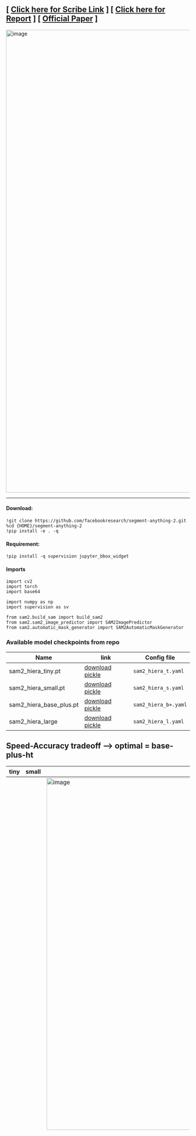 ##  [ [Click here for Scribe Link](https://scribehow.com/shared/SAM2__Phase_1__6U3CDuthRhqFBRnAeain_Q) ]  [ [Click here for Report](https://docs.google.com/document/d/1MqVZUDS_6SSwCbpJZKSYe351H0_Ic0Le0T6BTPweyVQ/pub) ]    [ [Official Paper](https://arxiv.org/pdf/2304.02643) ]



<img width="1266" alt="image" src="https://github.com/user-attachments/assets/cc1c7165-9fc1-4f89-bd3f-80ba75fd7a22">


---

<!--### File Structure
<img width="299" alt="image" src="https://github.com/user-attachments/assets/cc0084da-71c6-4cdb-91ee-babd9ad08f03">-->


#### Download:  
```
!git clone https://github.com/facebookresearch/segment-anything-2.git
%cd {HOME}/segment-anything-2
!pip install -e . -q
```

#### Requirement:

```
!pip install -q supervision jupyter_bbox_widget
```

#### Imports
```
import cv2
import torch
import base64

import numpy as np
import supervision as sv

from sam2.build_sam import build_sam2
from sam2.sam2_image_predictor import SAM2ImagePredictor
from sam2.automatic_mask_generator import SAM2AutomaticMaskGenerator
```

### Available model checkpoints from repo

Name | link | Config file
| ---- | ---- | ---- |
sam2_hiera_tiny.pt | [download pickle](https://huggingface.co/facebook/sam2-hiera-tiny/tree/main) | `sam2_hiera_t.yaml`
sam2_hiera_small.pt | [download pickle](https://huggingface.co/facebook/sam2-hiera-small) | `sam2_hiera_s.yaml`
sam2_hiera_base_plus.pt | [download pickle](https://huggingface.co/facebook/sam2-hiera-base-plus) | `sam2_hiera_b+.yaml`
sam2_hiera_large | [download pickle](https://huggingface.co/facebook/sam2-hiera-large) | `sam2_hiera_l.yaml`

## Speed-Accuracy tradeoff --> optimal = base-plus-ht

| tiny | small | base plus | high |
| ---- | ----- | --------- | ---- |
|      |       | <img width="963" alt="image" src="https://github.com/user-attachments/assets/c996a551-b6f9-4b60-88b9-4cffc49039c2"> | <img width="640" alt="image" src="https://github.com/user-attachments/assets/f486a07e-e2e8-42c2-9a92-957b2390b15f">
|      |       |  | <img width="975" alt="image" src="https://github.com/user-attachments/assets/c1948456-1f6b-4a88-8d04-90033b1844f2">



Problems with grayscale image

<img width="276" alt="image" src="https://github.com/user-attachments/assets/03003402-f0c9-42d0-be91-7f56d5040411">
<img width="216" alt="image" src="https://github.com/user-attachments/assets/25e2946d-e472-4a2d-bc33-99cca06f85d9">
<img width="216" alt="image" src="https://github.com/user-attachments/assets/06ea44ac-78b7-4e04-805b-fe2647e8dc15">


### --> T4 cannot process images of 3000 × 1951 px (1.3MB)
### --> L4 Fails
<img width="1371" alt="image" src="https://github.com/user-attachments/assets/81c7df05-42ca-4335-9731-18287396e58a">

Limit = Under 500kb


<img width="1077" alt="image" src="https://github.com/user-attachments/assets/0bf8b44b-da15-4015-8b05-8c51e675c21f">


Problems with less defines margins

<img width="990" alt="image" src="https://github.com/user-attachments/assets/b84d1253-0251-43ce-ad31-c4dbc060b3c7">







